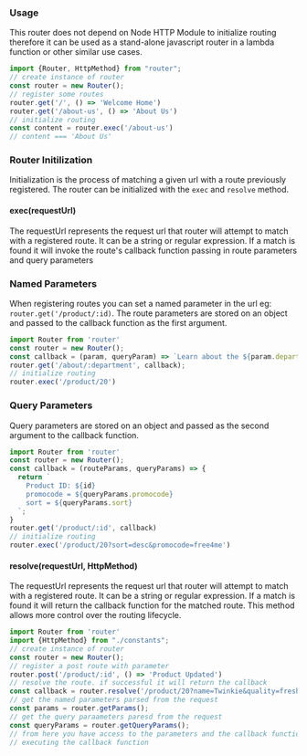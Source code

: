 ### Usage
This router does not depend on Node HTTP Module to initialize routing therefore it can be used as a stand-alone javascript 
router in a lambda function or other similar use cases.
```typescript
import {Router, HttpMethod} from "router";
// create instance of router
const router = new Router();
// register some routes
router.get('/', () => 'Welcome Home')
router.get('/about-us', () => 'About Us')
// initialize routing
const content = router.exec('/about-us')
// content === 'About Us'
```

### Router Initilization
Initialization is the process of matching a given url with a route previously registered. 
The router can be initialized with the `exec` and `resolve` method.

#### exec(requestUrl)

The requestUrl represents the request url that router will attempt to match with a registered route.
It can be a string or regular expression.
If a match is found it will invoke the route's callback function passing in route parameters and query parameters 

### Named Parameters
When registering routes you can set a named parameter in the url eg: `router.get('/product/:id)`. The route parameters are
stored on an object and passed to the callback function as the first argument.
```typescript
import Router from 'router'
const router = new Router();
const callback = (param, queryParam) => `Learn about the ${param.department} department`
router.get('/about/:department', callback);
// initialize routing
router.exec('/product/20')
```
### Query Parameters
Query parameters are stored on an object and passed as the second argument to the callback function.

```typescript
import Router from 'router'
const router = new Router();
const callback = (routeParams, queryParams) => {
  return `
    Product ID: ${id}
    promocode = ${queryParams.promocode}
    sort = ${queryParams.sort}
  `;
}
router.get('/product/:id', callback)
// initialize routing
router.exec('/product/20?sort=desc&promocode=free4me')
```

#### resolve(requestUrl, HttpMethod)
The requestUrl represents the request url that router will attempt to match with a registered route. 
It can be a string or regular expression. 
If a match is found it will return the callback function for the matched route. This method allows more control over the
routing lifecycle. 




```typescript
import Router from 'router'
import {HttpMethod} from "./constants";
// create instance of router
const router = new Router();
// register a post route with parameter
router.post('/product/:id', () => 'Product Updated')
// resolve the route. if successful it will return the callback
const callback = router.resolve('/product/20?name=Twinkie&quality=fresh', HttpMethod.POST)
// get the named parameters parsed from the request
const params = router.getParams();
// get the query paraameters paresd from the request
const queryParams = router.getQueryParams();
// from here you have access to the parameters and the callback function giving flexibility to do other stuff before
// executing the callback function

```
